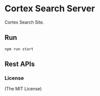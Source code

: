 # Cortex Search Server

Cortex Search Site.

## Run


```
npm run start
```


## Rest APIs



### License 

(The MIT License)
